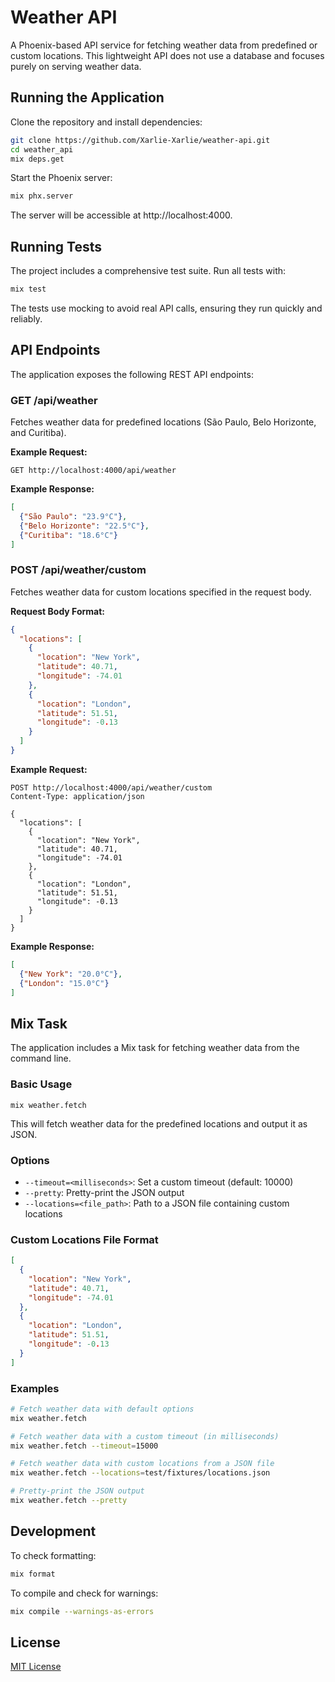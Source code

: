 # Weather API

A Phoenix-based API service for fetching weather data from predefined or custom locations. This lightweight API does not use a database and focuses purely on serving weather data.

## Running the Application

Clone the repository and install dependencies:

```bash
git clone https://github.com/Xarlie-Xarlie/weather-api.git
cd weather_api
mix deps.get
```

Start the Phoenix server:

```bash
mix phx.server
```

The server will be accessible at http://localhost:4000.

## Running Tests

The project includes a comprehensive test suite. Run all tests with:

```bash
mix test
```

The tests use mocking to avoid real API calls, ensuring they run quickly and reliably.

## API Endpoints

The application exposes the following REST API endpoints:

### GET /api/weather

Fetches weather data for predefined locations (São Paulo, Belo Horizonte, and Curitiba).

**Example Request:**
```
GET http://localhost:4000/api/weather
```

**Example Response:**
```json
[
  {"São Paulo": "23.9°C"},
  {"Belo Horizonte": "22.5°C"},
  {"Curitiba": "18.6°C"}
]
```

### POST /api/weather/custom

Fetches weather data for custom locations specified in the request body.

**Request Body Format:**
```json
{
  "locations": [
    {
      "location": "New York",
      "latitude": 40.71,
      "longitude": -74.01
    },
    {
      "location": "London",
      "latitude": 51.51,
      "longitude": -0.13
    }
  ]
}
```

**Example Request:**
```
POST http://localhost:4000/api/weather/custom
Content-Type: application/json

{
  "locations": [
    {
      "location": "New York",
      "latitude": 40.71,
      "longitude": -74.01
    },
    {
      "location": "London",
      "latitude": 51.51,
      "longitude": -0.13
    }
  ]
}
```

**Example Response:**
```json
[
  {"New York": "20.0°C"},
  {"London": "15.0°C"}
]
```

## Mix Task

The application includes a Mix task for fetching weather data from the command line.

### Basic Usage

```
mix weather.fetch
```

This will fetch weather data for the predefined locations and output it as JSON.

### Options

- `--timeout=<milliseconds>`: Set a custom timeout (default: 10000)
- `--pretty`: Pretty-print the JSON output
- `--locations=<file_path>`: Path to a JSON file containing custom locations

### Custom Locations File Format

```json
[
  {
    "location": "New York",
    "latitude": 40.71,
    "longitude": -74.01
  },
  {
    "location": "London",
    "latitude": 51.51,
    "longitude": -0.13
  }
]
```

### Examples

```bash
# Fetch weather data with default options
mix weather.fetch

# Fetch weather data with a custom timeout (in milliseconds)
mix weather.fetch --timeout=15000

# Fetch weather data with custom locations from a JSON file
mix weather.fetch --locations=test/fixtures/locations.json

# Pretty-print the JSON output
mix weather.fetch --pretty
```

## Development

To check formatting:

```bash
mix format
```

To compile and check for warnings:

```bash
mix compile --warnings-as-errors
```

## License

[MIT License](LICENSE)
